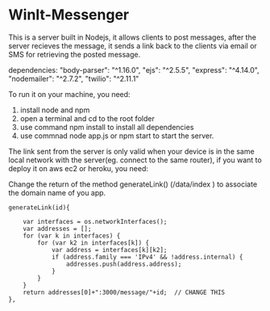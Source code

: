 # WinIt-Messenger

This is a server built in Nodejs, it allows clients to post messages, after the server recieves the message, it sends a link back to the clients via email or SMS for retrieving the posted message.

dependencies: 
    "body-parser": "^1.16.0",
    "ejs": "^2.5.5",
    "express": "^4.14.0",
    "nodemailer": "^2.7.2",
    "twilio": "^2.11.1"

To run it on your machine, you need:
  
  1. install node and npm
  2. open a terminal and cd to the root folder
  3. use command npm install to install all dependencies
  4. use commnad node app.js or npm start to start the server.
 
The link sent from the server is only valid when your device is in the same local network with the server(eg. connect to the same router), if you want to deploy it on aws ec2 or heroku, you need:

Change the return of the method generateLink() (/data/index ) to associate the domain name of you app.

 	generateLink(id){

		var interfaces = os.networkInterfaces();
		var addresses = [];
		for (var k in interfaces) {
    		for (var k2 in interfaces[k]) {
        		var address = interfaces[k][k2];
	        	if (address.family === 'IPv4' && !address.internal) {
	            	addresses.push(address.address);
	        	}
    		}
    	}
    	return addresses[0]+":3000/message/"+id;  // CHANGE THIS 
    },

